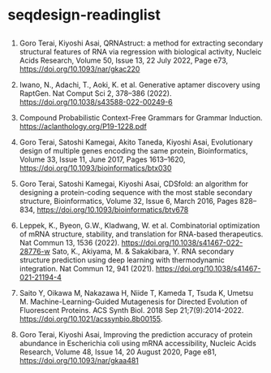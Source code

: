 # seqdesign-readinglist
##
1. Goro Terai, Kiyoshi Asai, QRNAstruct: a method for extracting secondary structural features of RNA via regression with biological activity, Nucleic Acids Research, Volume 50, Issue 13, 22 July 2022, Page e73, https://doi.org/10.1093/nar/gkac220

2. Iwano, N., Adachi, T., Aoki, K. et al. Generative aptamer discovery using RaptGen. Nat Comput Sci 2, 378–386 (2022). https://doi.org/10.1038/s43588-022-00249-6

3. Compound Probabilistic Context-Free Grammars for Grammar Induction.
https://aclanthology.org/P19-1228.pdf

4. Goro Terai, Satoshi Kamegai, Akito Taneda, Kiyoshi Asai, Evolutionary design of multiple genes encoding the same protein, Bioinformatics, Volume 33, Issue 11, June 2017, Pages 1613–1620, https://doi.org/10.1093/bioinformatics/btx030

5. Goro Terai, Satoshi Kamegai, Kiyoshi Asai, CDSfold: an algorithm for designing a protein-coding sequence with the most stable secondary structure, Bioinformatics, Volume 32, Issue 6, March 2016, Pages 828–834, https://doi.org/10.1093/bioinformatics/btv678

6. Leppek, K., Byeon, G.W., Kladwang, W. et al. Combinatorial optimization of mRNA structure, stability, and translation for RNA-based therapeutics. Nat Commun 13, 1536 (2022). https://doi.org/10.1038/s41467-022-28776-w
Sato, K., Akiyama, M. & Sakakibara, Y. RNA secondary structure prediction using deep learning with thermodynamic integration. Nat Commun 12, 941 (2021). https://doi.org/10.1038/s41467-021-21194-4

7. Saito Y, Oikawa M, Nakazawa H, Niide T, Kameda T, Tsuda K, Umetsu M. Machine-Learning-Guided Mutagenesis for Directed Evolution of Fluorescent Proteins. ACS Synth Biol. 2018 Sep 21;7(9):2014-2022. https://doi.org/10.1021/acssynbio.8b00155.

8. Goro Terai, Kiyoshi Asai, Improving the prediction accuracy of protein abundance in Escherichia coli using mRNA accessibility, Nucleic Acids Research, Volume 48, Issue 14, 20 August 2020, Page e81, https://doi.org/10.1093/nar/gkaa481
